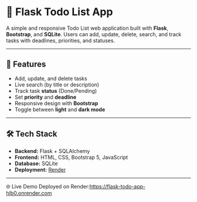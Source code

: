 # 📝 Flask Todo List App

A simple and responsive Todo List web application built with **Flask**, **Bootstrap**, and **SQLite**. Users can add, update, delete, search, and track tasks with deadlines, priorities, and statuses.

---

## 🚀 Features

- Add, update, and delete tasks
- Live search (by title or description)
- Track task **status** (Done/Pending)
- Set **priority** and **deadline**
- Responsive design with **Bootstrap**
- Toggle between **light** and **dark mode**

---

## 🛠️ Tech Stack

- **Backend:** Flask + SQLAlchemy
- **Frontend:** HTML, CSS, Bootstrap 5, JavaScript
- **Database:** SQLite
- **Deployment:** [Render](https://render.com) 

---

🌐 Live Demo
Deployed on Render:https://flask-todo-app-hlb0.onrender.com
